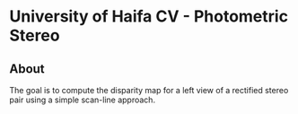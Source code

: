 # University of Haifa CV - Photometric Stereo

## About
The goal is to compute the disparity map for a left view of a rectified stereo pair using a simple scan-line approach.
